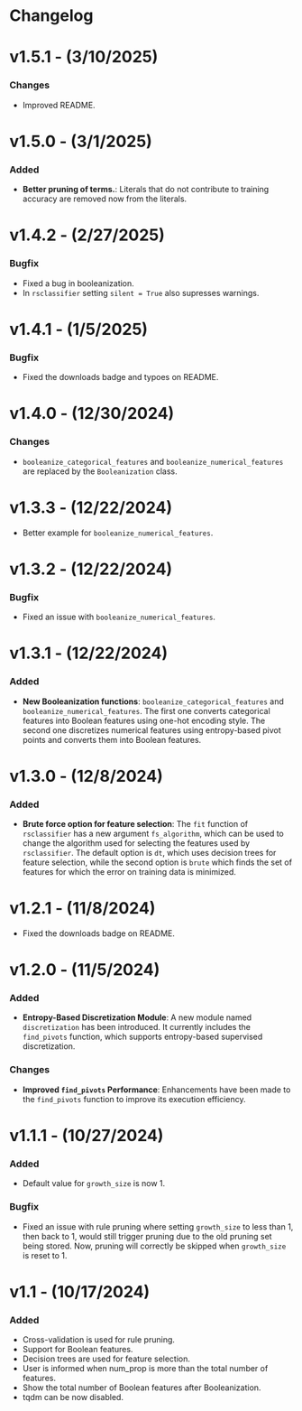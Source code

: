 # Changelog

# v1.5.1 - (3/10/2025)
### Changes
- Improved README.

# v1.5.0 - (3/1/2025)
### Added
- **Better pruning of terms.**: Literals that do not contribute to training accuracy are removed now from the literals.

# v1.4.2 - (2/27/2025)
### Bugfix
- Fixed a bug in booleanization.
- In `rsclassifier` setting `silent = True` also supresses warnings.

# v1.4.1 - (1/5/2025)
### Bugfix
- Fixed the downloads badge and typoes on README.

# v1.4.0 - (12/30/2024)
### Changes
- `booleanize_categorical_features` and `booleanize_numerical_features` are replaced by the `Booleanization` class.

# v1.3.3 - (12/22/2024)
- Better example for `booleanize_numerical_features`.

# v1.3.2 - (12/22/2024)
### Bugfix
- Fixed an issue with `booleanize_numerical_features`.

# v1.3.1 - (12/22/2024)
### Added
- **New Booleanization functions**: `booleanize_categorical_features` and `booleanize_numerical_features`. The first one converts categorical features into Boolean features using one-hot encoding style. The second one discretizes numerical features using entropy-based pivot points and converts them into Boolean features.

# v1.3.0 - (12/8/2024)
### Added
- **Brute force option for feature selection**: The `fit` function of `rsclassifier` has a new argument `fs_algorithm`, which can be used to change the algorithm used for selecting the features used by `rsclassifier`. The default option is `dt`, which uses decision trees for feature selection, while the second option is `brute` which finds the set of features for which the error on training data is minimized.

# v1.2.1 - (11/8/2024)
- Fixed the downloads badge on README.

# v1.2.0 - (11/5/2024)
### Added
- **Entropy-Based Discretization Module**: A new module named `discretization` has been introduced. It currently includes the `find_pivots` function, which supports entropy-based supervised discretization.

### Changes
- **Improved `find_pivots` Performance**: Enhancements have been made to the `find_pivots` function to improve its execution efficiency.

# v1.1.1 - (10/27/2024)
### Added
- Default value for `growth_size` is now 1.

### Bugfix
- Fixed an issue with rule pruning where setting `growth_size` to less than 1, then back to 1, would still trigger pruning due to the old pruning set being stored. Now, pruning will correctly be skipped when `growth_size` is reset to 1.

# v1.1 - (10/17/2024)
### Added
- Cross-validation is used for rule pruning.
- Support for Boolean features.
- Decision trees are used for feature selection.
- User is informed when num_prop is more than the total number of features.
- Show the total number of Boolean features after Booleanization.
- tqdm can be now disabled.